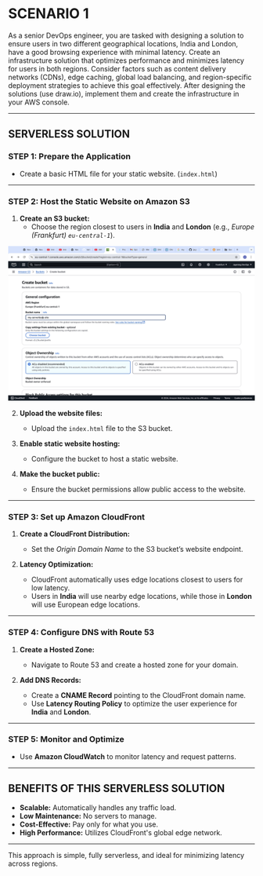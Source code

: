 # SCENARIO 1

As a senior DevOps engineer, you are tasked with designing a solution to ensure users in two different geographical locations, India and London, have a good browsing experience with minimal latency. Create an infrastructure solution that optimizes performance and minimizes latency for users in both regions. Consider factors such as content delivery networks (CDNs), edge caching, global load balancing, and region-specific deployment strategies to achieve this goal effectively. After designing the solutions (use draw.io), implement them and create the infrastructure in your AWS console.

---

## SERVERLESS SOLUTION

### STEP 1: Prepare the Application

- Create a basic HTML file for your static website. (`index.html`)

---

### STEP 2: Host the Static Website on Amazon S3

1. **Create an S3 bucket:**
   - Choose the region closest to users in **India** and **London** (e.g., *Europe (Frankfurt) `eu-central-1`*).

![my image](https://github.com/jayymeg/AWS_Critical_Thinking_1/blob/master/SCENARIO_1%20IMAGES/step%202%20(create%20S3%20bucket).JPG)
   
2. **Upload the website files:**
   - Upload the `index.html` file to the S3 bucket.
   
3. **Enable static website hosting:**
   - Configure the bucket to host a static website.
   
4. **Make the bucket public:**
   - Ensure the bucket permissions allow public access to the website.

---

### STEP 3: Set up Amazon CloudFront

1. **Create a CloudFront Distribution:**
   - Set the *Origin Domain Name* to the S3 bucket’s website endpoint.
   
2. **Latency Optimization:**
   - CloudFront automatically uses edge locations closest to users for low latency.
   - Users in **India** will use nearby edge locations, while those in **London** will use European edge locations.

---

### STEP 4: Configure DNS with Route 53

1. **Create a Hosted Zone:**
   - Navigate to Route 53 and create a hosted zone for your domain.

2. **Add DNS Records:**
   - Create a **CNAME Record** pointing to the CloudFront domain name.
   - Use **Latency Routing Policy** to optimize the user experience for **India** and **London**.

---

### STEP 5: Monitor and Optimize

- Use **Amazon CloudWatch** to monitor latency and request patterns.

---

## BENEFITS OF THIS SERVERLESS SOLUTION

- **Scalable:** Automatically handles any traffic load.
- **Low Maintenance:** No servers to manage.
- **Cost-Effective:** Pay only for what you use.
- **High Performance:** Utilizes CloudFront's global edge network.

---

This approach is simple, fully serverless, and ideal for minimizing latency across regions.
